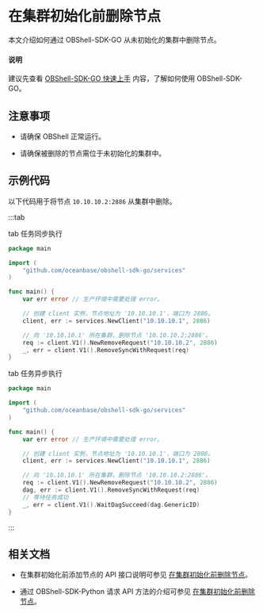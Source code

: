 # 在集群初始化前删除节点

本文介绍如何通过 OBShell-SDK-GO 从未初始化的集群中删除节点。

<main id="notice" type='explain'>
  <h4>说明</h4>
  <p>建议先查看 <a href='100.quickstart-of-go.md'>OBShell-SDK-GO 快速上手</a> 内容，了解如何使用 OBShell-SDK-GO。</p>
</main>

## 注意事项

* 请确保 OBShell 正常运行。

* 请确保被删除的节点需位于未初始化的集群中。

## 示例代码

以下代码用于将节点 `10.10.10.2:2886` 从集群中删除。

:::tab

tab 任务同步执行

```go
package main

import (
    "github.com/oceanbase/obshell-sdk-go/services"
)

func main() {
    var err error // 生产环境中需要处理 error。

    // 创建 client 实例，节点地址为 '10.10.10.1'，端口为 2886。
    client, err := services.NewClient("10.10.10.1", 2886)

    // 向 '10.10.10.1' 所在集群，删除节点 '10.10.10.2:2886'。
    req := client.V1().NewRemoveRequest("10.10.10.2", 2886)
    _, err = client.V1().RemoveSyncWithRequest(req)
}
```

tab 任务异步执行

```go
package main

import (
    "github.com/oceanbase/obshell-sdk-go/services"
)

func main() {
    var err error // 生产环境中需要处理 error。

    // 创建 client 实例，节点地址为 '10.10.10.1'，端口为 2886。
    client, err := services.NewClient("10.10.10.1", 2886)

    // 向 '10.10.10.1' 所在集群，删除节点 '10.10.10.2:2886'。
    req := client.V1().NewRemoveRequest("10.10.10.2", 2886)
    dag, err := client.V1().RemoveSyncWithRequest(req)
    // 等待任务成功
    _, err = client.V1().WaitDagSucceed(dag.GenericID)
}
```

:::

## 相关文档

* 在集群初始化前添加节点的 API 接口说明可参见 [在集群初始化前删除节点](../../400.obshell-api-reference/400.delete-node.md)。

* 通过 OBShell-SDK-Python 请求 API 方法的介绍可参见 [在集群初始化前删除节点](../100.python/400.delete-node-of-python.md)。
